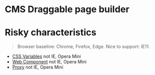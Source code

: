 # CMS Draggable page builder

# Risky characteristics

> Browser baseline: Chrome, Firefox, Edge. Nice to support: IE11.

- [CSS Variables](https://caniuse.com/css-variables) not IE, Opera Mini
- [Web Component](https://caniuse.com/?search=web%20component) not IE, Opera Mini
- [Proxy](https://caniuse.com/proxy) not IE, Opera Mini
